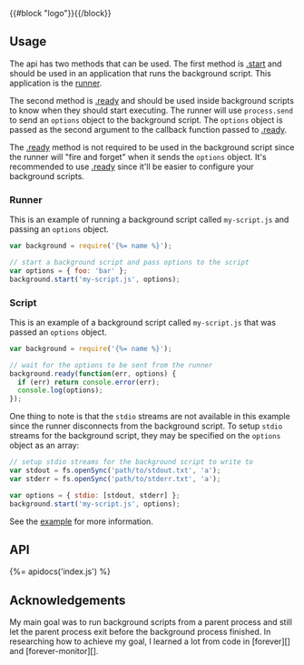 {{#block "logo"}}{{/block}}
## Usage

The api has two methods that can be used. The first method is [.start](#start) and should be used in an application that runs the background script. This application is the [runner](#runner).

The second method is [.ready](#ready) and should be used inside background scripts to know when they should start executing. The runner will use `process.send` to send an `options` object to the background script. The `options` object is passed as the second argument to the callback function passed to [.ready](#ready).

The [.ready](#ready) method is not required to be used in the background script since the runner will "fire and forget" when it sends the `options` object. It's recommended to use [.ready](#ready) since it'll be easier to configure your background scripts.

### Runner

This is an example of running a background script called `my-script.js` and passing an `options` object.

```js
var background = require('{%= name %}');

// start a background script and pass options to the script
var options = { foo: 'bar' };
background.start('my-script.js', options);
```

### Script

This is an example of a background script called `my-script.js` that was passed an `options` object.

```js
var background = require('{%= name %}');

// wait for the options to be sent from the runner
background.ready(function(err, options) {
  if (err) return console.error(err);
  console.log(options);
});
```

One thing to note is that the `stdio` streams are not available in this example since the runner disconnects from the background script. To setup `stdio` streams for the background script, they may be specified on the `options` object as an array:

```js
// setup stdio streams for the background script to write to
var stdout = fs.openSync('path/to/stdout.txt', 'a');
var stderr = fs.openSync('path/to/stderr.txt', 'a');

var options = { stdio: [stdout, stderr] };
background.start('my-script.js', options);
```

See the [example](example) for more information.

## API
{%= apidocs('index.js') %}

## Acknowledgements

My main goal was to run background scripts from a parent process and still let the parent process exit before the background process finished. In researching how to achieve my goal, I learned a lot from code in [forever][] and [forever-monitor][].
